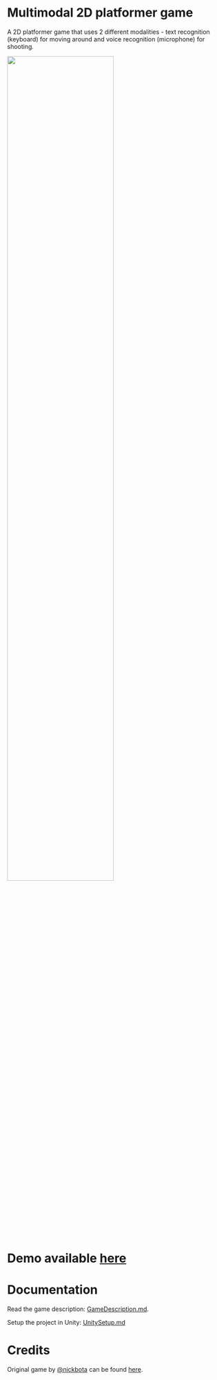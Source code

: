 # Multimodal 2D platformer game

A 2D platformer game that uses 2 different modalities - text recognition (keyboard) for moving around and voice recognition (microphone) for shooting.

<img src="https://user-images.githubusercontent.com/79105432/178453326-48144301-cd5d-442d-8719-19d3851a011e.png" width=70% height=70%>

# Demo available [here](https://youtu.be/F2_7ZmsAYLY)

# Documentation
Read the game description: [GameDescription.md](https://github.com/MMIMOOC/Multimodal-2D-Platformer/blob/main/GameDescription.md).

Setup the project in Unity: [UnitySetup.md](https://github.com/MMIMOOC/Multimodal-2D-Platformer/blob/main/UnitySetup.md)

# Credits

Original game by [@nickbota](https://github.com/nickbota) can be found [here](https://github.com/nickbota/Unity-Platformer-Episode-13).
